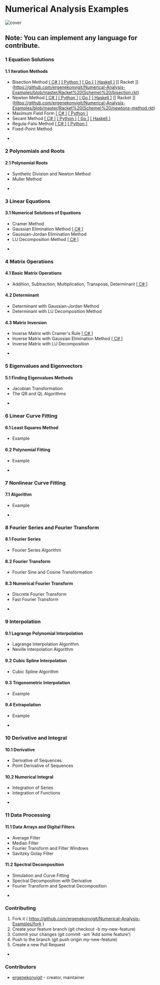 # Numerical Analysis Examples
![cover](http://i.imgur.com/TXXVcwd.jpg)

Note: You can implement any language for contribute.
-
### 1 Equation Solutions
#### 1.1 Iteration Methods
* Bisection Method [[ C# ]](https://github.com/ergenekonyigit/Numerical-Analysis-Examples/tree/master/C%23/BisectionMethod) [[ Python ]](https://github.com/ergenekonyigit/Numerical-Analysis-Examples/blob/master/Python/bisectionmethod.py) [[ Go ]](https://github.com/ergenekonyigit/Numerical-Analysis-Examples/blob/master/Go/bisectionmethod.go) [[ Haskell ]](https://github.com/ergenekonyigit/Numerical-Analysis-Examples/blob/master/Haskell/BisectionMethod.hs) [[ Racket ]] (https://github.com/ergenekonyigit/Numerical-Analysis-Examples/blob/master/Racket%20(Scheme)%20/bisection.rkt)
* Newton Method [[ C# ]](https://github.com/ergenekonyigit/Numerical-Analysis-Examples/tree/master/C%23/NewtonMethod) [[ Python ]](https://github.com/ergenekonyigit/Numerical-Analysis-Examples/blob/master/Python/newtonmethod.py) [[ Go ]](https://github.com/ergenekonyigit/Numerical-Analysis-Examples/blob/master/Go/newtonmethod.go) [[ Haskell ]](https://github.com/ergenekonyigit/Numerical-Analysis-Examples/blob/master/Haskell/NewtonsMethod.hs) [[ Racket ]] (https://github.com/ergenekonyigit/Numerical-Analysis-Examples/blob/master/Racket%20(Scheme)%20/newtons-method.rkt)
 * Maximum Field Form [[ C# ]](https://github.com/ergenekonyigit/Numerical-Analysis-Examples/tree/master/C%23/MaximumFieldForm) [[ Python ]](https://github.com/ergenekonyigit/Numerical-Analysis-Examples/blob/master/Python/maximumfieldform.py)
* Secant Method [[ C# ]](https://github.com/ergenekonyigit/Numerical-Analysis-Examples/tree/master/C%23/SecantMethod) [[ Python ]](https://github.com/ergenekonyigit/Numerical-Analysis-Examples/blob/master/Python/secantmethod.py) [[ Go ]](https://github.com/ergenekonyigit/Numerical-Analysis-Examples/blob/master/Go/secantmethod.go) [[ Haskell ]](https://github.com/ergenekonyigit/Numerical-Analysis-Examples/blob/master/Haskell/SecantMethod.hs)
* Regula-Falsi Method [[ C# ]](https://github.com/ergenekonyigit/Numerical-Analysis-Examples/tree/master/C%23/RegulaFalsiMethod) [[ Python ]](https://github.com/ergenekonyigit/Numerical-Analysis-Examples/blob/master/Python/regulafalsimethod.py)
* Fixed-Point Method

-
### 2 Polynomials and Roots
#### 2.1 Polynomial Roots
* Synthetic Division and Newton Method
* Muller Method

-
### 3 Linear Equations
#### 3.1 Numerical Solutions of Equations
* Cramer Method
* Gaussian Elimination Method [[ C# ]](https://github.com/ergenekonyigit/Numerical-Analysis-Examples/tree/master/C%23/GaussEliminationMethod)
* Gaussian-Jordan Elimination Method
* LU Decomposition Method [[ C# ]](https://github.com/ergenekonyigit/Numerical-Analysis-Examples/tree/master/C%23/LUDecompositionMethod)

-
### 4 Matrix Operations
#### 4.1 Basic Matrix Operations
* Addition, Subtraction, Multiplication, Transpose, Determinant [[ C#  ]](https://github.com/ergenekonyigit/Numerical-Analysis-Examples/tree/master/C%23/BasicMatrixOperations)

#### 4.2 Determinant
* Determinant with Gaussian-Jordan Method
* Determinant with LU Decomposition Method

#### 4.3 Matrix Inversion
* Inverse Matrix with Cramer's Rule [[ C# ]](https://github.com/ergenekonyigit/Numerical-Analysis-Examples/tree/master/C%23/InverseMatrixwithCramersRule)
* Inverse Matrix with Gaussian Elimination Method [[ C# ]](https://github.com/ergenekonyigit/Numerical-Analysis-Examples/tree/master/C%23/InverseMatrixwithGaussianEliminationMethod)
* Inverse Matrix with LU Decomposition

-
### 5 Eigenvalues and Eigenvectors
#### 5.1 Finding Eigenvalues Methods
* Jacobian Transformation
* The QR and QL Algorithms

-
### 6 Linear Curve Fitting
#### 6.1 Least Squares Method
* Example

#### 6.2 Polynomial Fitting
* Example

-
### 7 Nonlinear Curve Fitting
#### 7.1 Algorithm
* Example

-
### 8 Fourier Series and Fourier Transform
#### 8.1 Fourier Series
* Fourier Series Algorithm

#### 8.2 Fourier Transform
* Fourier Sine and Cosine Transformation

#### 8.3 Numerical Fourier Transform
* Discrete Fourier Transform
* Fast Fourier Transform

-
### 9 Interpolation
#### 9.1 Lagrange Polynomial Interpolation
* Lagrange Interpolation Algorithm
* Neville Interpolation Algorithm

#### 9.2 Cubic Spline Interpolation
* Cubic Spline Algorithm

#### 9.3 Trigonometric Interpolation
* Example

#### 9.4 Extrapolation
* Example

-
### 10 Derivative and Integral
#### 10.1 Derivative
* Derivative of Sequences
* Point Derivative of Sequences

#### 10.2 Numerical Integral
* Integration of Series
* Integration of Functions

-
### 11 Data Processing
#### 11.1 Data Arrays and Digital Filters
* Average Filter
* Median Filter
* Fourier Transform and Filter Windows
* Savitzky Golay Filter

#### 11.2 Spectral Decomposition
* Simulation and Curve Fitting
* Spectral Decomposition with Derivative
* Fourier Transform and Spectral Decomposition

-

### Contributing

1. Fork it ( https://github.com/ergenekonyigit/Numerical-Analysis-Examples/fork )
2. Create your feature branch (git checkout -b my-new-feature)
3. Commit your changes (git commit -am 'Add some feature')
4. Push to the branch (git push origin my-new-feature)
5. Create a new Pull Request

-

### Contributors

- [ergenekonyigit](https://github.com/ergenekonyigit) - creator, maintainer
